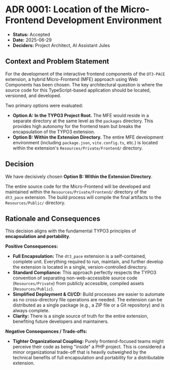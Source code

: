 # ADR 0001: Location of the Micro-Frontend Development Environment

* **Status:** Accepted
* **Date:** 2025-06-29
* **Deciders:** Project Architect, AI Assistant Jules

## Context and Problem Statement

For the development of the interactive frontend components of the `DT3-PACE` extension, a hybrid Micro-Frontend (MFE) approach using Web Components has been chosen. The key architectural question is where the source code for this TypeScript-based application should be located, versioned, and developed.

Two primary options were evaluated:

* **Option A: In the TYPO3 Project Root.** The MFE would reside in a separate directory at the same level as the `packages` directory. This provides high autonomy for the frontend team but breaks the encapsulation of the TYPO3 extension.
* **Option B: Within the Extension Directory.** The entire MFE development environment (including `package.json`, `vite.config.ts`, etc.) is located within the extension's `Resources/Private/Frontend/` directory.

## Decision

We have decisively chosen **Option B: Within the Extension Directory**.

The entire source code for the Micro-Frontend will be developed and maintained within the `Resources/Private/Frontend/` directory of the `dt3_pace` extension. The build process will compile the final artifacts to the `Resources/Public/` directory.

## Rationale and Consequences

This decision aligns with the fundamental TYPO3 principles of **encapsulation and portability**.

**Positive Consequences:**
* **Full Encapsulation:** The `dt3_pace` extension is a self-contained, complete unit. Everything required to run, maintain, and further develop the extension is located in a single, version-controlled directory.
* **Standard Compliance:** This approach perfectly respects the TYPO3 convention of separating non-web-accessible source code (`Resources/Private`) from publicly accessible, compiled assets (`Resources/Public`).
* **Simplified Deployment & CI/CD:** Build processes are easier to automate as no cross-directory file operations are needed. The extension can be distributed as a single package (e.g., a ZIP file or a Git repository) and is always complete.
* **Clarity:** There is a single source of truth for the entire extension, benefiting future developers and maintainers.

**Negative Consequences / Trade-offs:**
* **Tighter Organizational Coupling:** Purely frontend-focused teams might perceive their code as being "inside" a PHP project. This is considered a minor organizational trade-off that is heavily outweighed by the technical benefits of full encapsulation and portability for a distributable extension.
